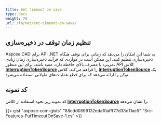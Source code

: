 ```yaml
---
title: Set timeout on save
type: docs
weight: 70
url: /fa/net/set-timeout-on-save/
---
```


## **تنظیم زمان توقف در ذخیره‌سازی**

Aspose.CAD برای API .NET به شما این امکان را می‌دهد که زمانی برای توقف هنگام ذخیره‌سازی تنظیم کنید. این ممکن است در مواردی که فرآیند ذخیره‌سازی زمان زیادی می‌برد یا مصرف بالای حافظه دارد، مفید باشد. برای این منظور، API کلاس  [**InterruptionTokenSource**](https://reference.aspose.com/cad/net/aspose.cad/interruptiontokensource) را فراهم می‌کند. کلاس [**InterruptionTokenSource**](https://reference.aspose.com/cad/net/aspose.cad/interruptiontokensource) یک توکن را ارائه می‌دهد که برای قطع عملیات‌های طولانی استفاده می‌شود.

## کد نمونه

کد نمونه زیر نحوه استفاده از کلاس [**InterruptionTokenSource**](https://reference.aspose.com/cad/net/aspose.cad/interruptiontokensource) را نشان می‌دهد.

{{< gist "aspose-com-gists" "88cdd0899132edaf0afff77d33d11ae5" "Src-Features-PutTimeoutOnSave-1.cs" >}}
